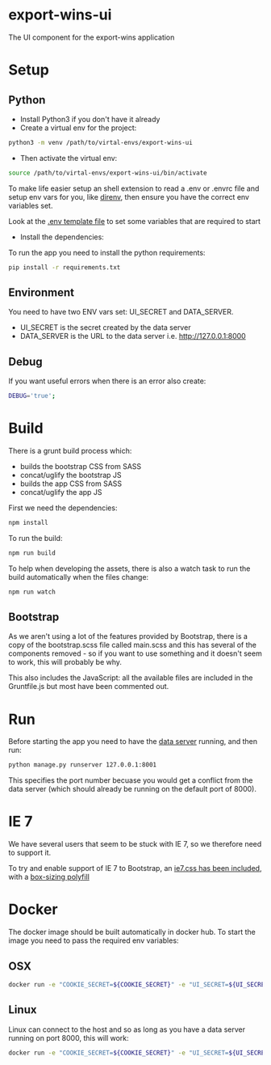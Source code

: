 # export-wins-ui

The UI component for the export-wins application

# Setup

## Python

* Install Python3 if you don't have it already
* Create a virtual env for the project:
```bash
python3 -m venv /path/to/virtal-envs/export-wins-ui
```

* Then activate the virtual env:
```bash
source /path/to/virtal-envs/export-wins-ui/bin/activate
```

To make life easier setup an shell extension to read a .env or .envrc file and setup env vars for you, like [direnv](https://direnv.net/), then ensure you have the correct env variables set.

Look at the [.env template file](.env.template) to set some variables that are required to start

* Install the dependencies:

To run the app you need to install the python requirements:

```bash
pip install -r requirements.txt
```

## Environment
You need to have two ENV vars set: UI_SECRET and DATA_SERVER.

* UI_SECRET is the secret created by the data server
* DATA_SERVER is the URL to the data server i.e. http://127.0.0.1:8000

## Debug
If you want useful errors when there is an error also create:

```bash
DEBUG='true';
```

# Build

There is a grunt build process which:

* builds the bootstrap CSS from SASS
* concat/uglify the bootstrap JS
* builds the app CSS from SASS
* concat/uglify the app JS

First we need the dependencies:

```bash
npm install
```

To run the build:

```bash
npm run build
```

To help when developing the assets, there is also a watch task to run the build automatically when the files change:

```bash
npm run watch
```

## Bootstrap

As we aren't using a lot of the features provided by Bootstrap, there is a copy of the bootstrap.scss file called main.scss and this has several of the components removed - so if you want to use something and it doesn't seem to work, this will probably be why.

This also includes the JavaScript: all the available files are included in the Gruntfile.js but most have been commented out.

# Run

Before starting the app you need to have the [data server](https://github.com/uktrade/export-wins-data) running, and then run:

```bash
python manage.py runserver 127.0.0.1:8001
```

This specifies the port number becuase you would get a conflict from the data server (which should already be running on the default port of 8000).



# IE 7

We have several users that seem to be stuck with IE 7, so we therefore need to support it.

To try and enable support of IE 7 to Bootstrap, an [ie7.css has been included](https://github.com/coliff/bootstrap-ie7.), with a [box-sizing polyfill](https://github.com/Schepp/box-sizing-polyfill)


# Docker

The docker image should be built automatically in docker hub. To start the image you need to pass the required env variables:

## OSX

```bash
docker run -e "COOKIE_SECRET=${COOKIE_SECRET}" -e "UI_SECRET=${UI_SECRET}" -e "DATA_SERVER=http://10.200.10.1:8000" -e "SECRET_KEY=${SECRET_KEY}" -e "DEBUG=True" -d -p 8002:8001 ukti/export-wins-ui:latest
```

## Linux

Linux can connect to the host and so as long as you have a data server running on port 8000, this will work:

```bash
docker run -e "COOKIE_SECRET=${COOKIE_SECRET}" -e "UI_SECRET=${UI_SECRET}" -e "SECRET_KEY=${SECRET_KEY}" -e "DEBUG=True" --net=host -d -p 8002:8001 ukti/export-wins-ui:latest
```